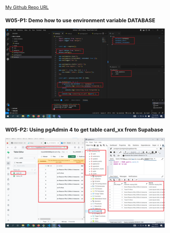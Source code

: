 [My Github Repo URL](https://github.com/CHEN211410674/1121-wp1-demo-211410674.git)

### W05-P1: Demo how to use environment variable DATABASE

![](w05-p1.png)

### W05-P2: Using pgAdmin 4 to get table card_xx from Supabase

![](w05-p2.png)
